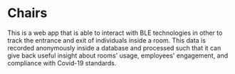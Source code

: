 # Chairs
This is a web app that is able to interact with BLE technologies in other to track the entrance and exit of individuals inside a room.  This data is recorded anonymously inside a database and processed such that it can give back useful insight about rooms' usage, employees' engagement, and compliance with Covid-19 standards.
